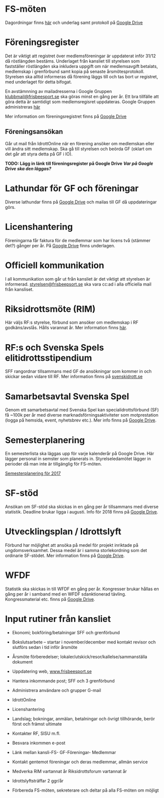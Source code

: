 # FS-möten

Dagordningar finns [här](https://github.com/frisbeesportsverige/styrelse/blob/master/dagordning.md) och underlag samt protokoll på [Google Drive](https://drive.google.com/drive/u/1/folders/0B7C0KQaKnWjGd1pBSTlyZDUtcWs)

# Föreningsregister

Det är viktigt att registret över medlemsföreningar är uppdaterat inför 31/12 då röstlängden bestäms. Underlaget från kansliet till styrelsen som fastställer röstlängden ska inkludera uppgift om när medlemsavgift betalats, medlemskap i grenförbund samt kopia på senaste årsmötesprotokoll. Styrelsen ska alltid informeras då förening läggs till och tas bort ur registret, med underlaget för detta bifogat.

En avstämnning av mailadresserna i Google Gruppen klubbmail@frisbeesport.se ska göras minst en gång per år.
Ett bra tillfälle att göra detta är samtidigt som medlemsregisret uppdateras. Google Gruppen administreras [här](https://groups.google.com/a/frisbeesport.se/d/forum/klubbmail)

Mer information om föreningsregistret finns på [Google Drive](https://drive.google.com/drive/u/1/folders/0B7C0KQaKnWjGd3FTd1hBci1UZ3M)

## Föreningsansökan

Går ut mail från IdrottOnline när en förening ansöker om medlemskan eller vill ändra sitt medlemskap. Ska gå till styrelsen och beörda GF (oklart om det går att styra detta på GF i IO).

**TODO: Lägg in länk till föreningsregister på Google Drive** ***Var på Google Drive ska den läggas?***


# Lathundar för GF och föreningar

Diverse lathundar finns på [Google Drive](https://drive.google.com/drive/u/1/folders/0B4IFYkiaeoLSUmlEU285M2FmeFk) och mailas till GF då uppdateringar görs.

# Licenshantering

Föreningarna får faktura för de medlemmar som har licens två (stämmer det?) gånger per år. På [Google Drive](https://drive.google.com/drive/u/1/folders/0B16tG-NJecYuNEpOWlU2VnlrRzQ) finns underlagen.


# Officiell kommunikation

I all kommunikation som går ut från kansliet är det viktigt att styrelsen är informerad. styrelsen@frisbeepsort.se ska vara cc:ad i alla
officiella mail från kansliset.


# Riksidrottsmöte (RIM)

Här väljs RF:s styrelse, förbund som ansöker om medlemskap i RF godkäns/avslås. Hålls varannat år. Mer information finns [här](http://www.svenskidrott.se/Arbetsrum/riksidrottsmotet/).


# RF:s och Svenska Spels elitidrottsstipendium 

SFF rangordnar tillsammans med GF de ansökningar som kommer in och skickar sedan vidare till RF. Mer information finns på [svenskidrott.se](http://www.svenskidrott.se/Elitidrott/Elitidrottsstipendium)


# Samarbetsavtal Svenska Spel

Genom ett samarbetsavtal med Svenska Spel kan specialidrottsförbund (SF) få ~100k per år med diverse marknadsförningsaktiviteter som motprestation (logga på hemsida, event, nyhetsbrev etc.). Mer info finns på [Google Drive](https://drive.google.com/drive/u/1/folders/0B16tG-NJecYuakJES1Rwd1V0QkE).


# Semesterplanering

En semesterlista ska läggas upp för varje kalenderår på Google Drive. Här lägger personal in semster som planerats in. Styrelseledamötet lägger in perioder då man inte är tillgänglig för FS-möten.

[Semesterplanering för 2017](https://docs.google.com/spreadsheets/d/12UTxoUhcyvAQXzLOolgSjnZAyPe50Fnnz-P8Svwatj0/edit#gid=0)


# SF-stöd

Ansökan om SF-stöd ska skickas in en gång per år tillsammans med diverse statistik. Deadline brukar ligga i augusti. Info för 2018 finns på [Google Drive](https://drive.google.com/drive/u/1/folders/0B16tG-NJecYuSjNDRkxoNzktQVk).


# Utvecklingsplan / Idrottslyft

Förbund har möjlighet att ansöka på medel för projekt inriktade på ungdomsverksamhet. Dessa medel är i samma storlekordning som det ordinarie SF-stödet. Mer information finns på [Google Drive](https://drive.google.com/drive/u/1/folders/0B16tG-NJecYuRjRhQlpDOTZZOEk).


# WFDF

Statistik ska skickas in till WFDF en gång per år. Kongresser brukar hållas en gång per år i samband med en WFDF sdanktionerad tävling. Kongressmaterial etc. finns på [Google Drive](https://drive.google.com/drive/u/1/folders/0B16tG-NJecYuR3U1NmZCRElwWHc).


# Input rutiner från kansliet

* Ekonomi; bokföring/betalningar SFF och grenförbund
* Bokslutsarbete – startar i november/december med kontakt revisor och slutförs sedan i tid inför årsmöte
* Årsmöte förberedelser; lokaler/utskick/resor/kallelse/sammanställa dokument

* Uppdatering web, www.frisbeesport.se
* Hantera inkommande post; SFF och 3 grenförbund
* Administrera användare och grupper G-mail

* IdrottOnline
* Licenshantering

* Landslag; bokningar, anmälan, betalningar och övrigt tillhörande, berör först och främst ultimate
* Kontakter RF, SISU m.fl.
* Besvara inkommen e-post
* Länk mellan kansli-FS- GF-Föreningar- Medlemmar
* Kontakt gentemot föreningar och deras medlemmar, allmän service

* Medverka RIM vartannat år Riksidrottsforum vartannat år
* Idrottslyftsträffar 2 ggr/år

* Förbereda FS-möten, sekreterare och deltar på alla FS-möten om möjligt
